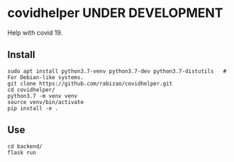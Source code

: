 # covidhelper **UNDER DEVELOPMENT**
Help with covid 19.

Install
-------

    sudo apt install python3.7-venv python3.7-dev python3.7-distutils   # For Debian-like systems.
    git clone https://github.com/rabizao/covidhelper.git
    cd covidhelper/
    python3.7 -m venv venv
    source venv/bin/activate
    pip install -e .

Use
---

    cd backend/
    flask run



    
